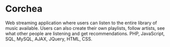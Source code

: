 # Corchea
Web streaming application where users can listen to the entire library of music available. 
Users can also create their own playlists, follow artists, see what other people are 
listening and get recommendations. PHP, JavaScript, SQL, MySQL, AJAX, JQuery, HTML, CSS. 
